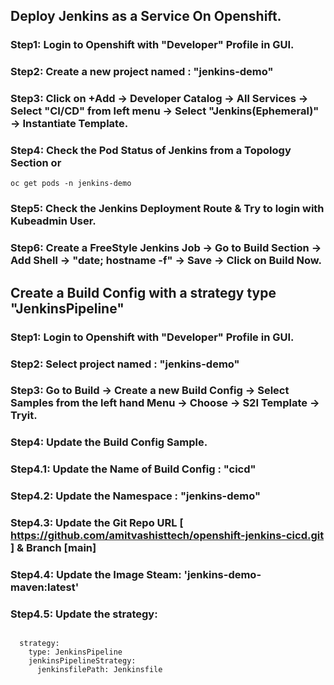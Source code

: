## Deploy Jenkins as a Service On Openshift. 

### Step1: Login to Openshift with "Developer" Profile in GUI. 

### Step2: Create a new project named : "jenkins-demo"

### Step3: Click on +Add -> Developer Catalog -> All Services -> Select "CI/CD" from left menu -> Select "Jenkins(Ephemeral)" -> Instantiate Template. 

### Step4: Check the Pod Status of Jenkins from a Topology Section or 

```
oc get pods -n jenkins-demo
```

### Step5: Check the Jenkins Deployment Route & Try to login with Kubeadmin User. 

### Step6: Create a FreeStyle Jenkins Job -> Go to Build Section -> Add Shell -> "date; hostname -f" -> Save -> Click on Build Now.


## Create a Build Config with a strategy type  "JenkinsPipeline" 

### Step1: Login to Openshift with "Developer" Profile in GUI. 

### Step2: Select project named : "jenkins-demo"

### Step3: Go to Build -> Create a new Build Config -> Select Samples from the left hand Menu -> Choose -> S2I Template -> Tryit. 

### Step4: Update the Build Config Sample. 

### Step4.1: Update the Name of Build Config : "cicd"

### Step4.2: Update the Namespace : "jenkins-demo" 

### Step4.3: Update the Git Repo URL [ https://github.com/amitvashisttech/openshift-jenkins-cicd.git ] & Branch [main] 

### Step4.4: Update the Image Steam: 'jenkins-demo-maven:latest'

### Step4.5: Update the strategy: 
```

  strategy:
    type: JenkinsPipeline
    jenkinsPipelineStrategy:
      jenkinsfilePath: Jenkinsfile

```
